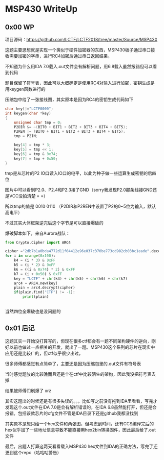 # MSP430 WriteUp

## 0x00 WP

项目源码：https://github.com/LCTF/LCTF2018/tree/master/Source/MSP430

这题主要思想就是实现一个类似于硬件加密器的东西，MSP430板子通过串口接收需要加密的字串，进行RC4加密后通过串口返回结果。

不知道为什么用IDA 7.0载入.out文件会有解析问题，用6.8载入虽然报错但可以看到代码

题目保留了符号表，因此可以大概确定是使用RC4对输入进行加密，密钥生成是用keygen函数进行的

压缩包中给了一张接线图，其实原本是因为RC4的密钥生成代码如下
```c
char key[]="LCTF0000";
int keygen(char *key)
{
	unsigned char tmp = 0;
	P2DIR &= ~(BIT0 + BIT1 + BIT2 + BIT3 + BIT4 + BIT5);
	P2REN |= (BIT0 + BIT1 + BIT2 + BIT3 + BIT4 + BIT5);
	tmp = P2IN;

	key[4] = tmp * 3;
    key[5] = tmp << 1;
    key[6] = tmp & 0x74;
    key[7] = tmp + 0x50;
}
```
tmp是从芯片的P2 IO口读入IO口的电平，以此为种子做一些运算生成密钥的后四位

图片中可以看到P2.0、P2.4和P2.3接了GND（sorry我发现P2.0那条线接GND还是VCC没拍清楚 = =）

所以tmp的值是 0010 0110 （P2DIR和P2REN中设置了P2的0~5位为输入，默认高电平）

不过其实大体框架逆完后这个字节是可以直接爆破的

爆破脚本如下，来自Aurora战队：


```python
from Crypto.Cipher import ARC4

cipher ="2db7b1a0bda4772d11f04412e96e037c370be773cd982cb03bc1eade".decode("hex")
for i in xrange(0x100):
    k4 = (i * 3) & 0xFF
    k5 = (i * 2) & 0xFF
    k6 = ((i & 0x74) * 2) & 0xFF
    k7 = (i + 0x50) & 0xFF
    key = "LCTF" + chr(k4) + chr(k5) + chr(k6) + chr(k7)
    arc4 = ARC4.new(key)
    plain = arc4.decrypt(cipher)
    if(plain.find("CTF") != -1):
        print(plain)
        
```
当然四位全爆破也是没问题的



## 0x01 后记

这题其实一开始没打算写的，但现在很多ctf都会有一题不同架构硬件的逆向，刚好以前也做过一点相关的开发，就出了一题。MSP430这个系列的芯片在现实中应用还是比较广的，但ctf似乎很少出过。

很多师傅都感觉有点简单了，主要还是因为压缩包里的.out文件有符号表

当时感觉题放的比较晚而且还是个在ctf中比较陌生的架构，因此我没把符号表去掉

结果被师傅们刷爆了 orz

其实这题出的时候还是有很多失误的。。。比如写之前没有拖到IDA里看看，写完才发现这个.out文件在IDA 7.0是会有解析错误的，在IDA 6.8虽然能打开，但还是会报错，包括该款芯片的cfg文件不管是IDA目录下还是github我都没找到

其实原本是想只给一个hex文件和两张图，但考虑到时间，还有CCS编译完后的hex似乎加了一些地址信息导致不能直接用hex2bin转换固件，因此最后给了.out文件

最后，出题人打算这两天看看载入MSP430 hex文件到IDA的正确方法，写完了还更到这个repo（咕咕咕警告）